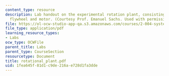```yaml
---
content_type: resource
description: Lab handout on the experimental rotation plant, consisting of a rotational
  flywheel and motor. (Courtesy Prof. Emanuel Sachs. Used with permission.)
file: https://ol-ocw-studio-app-qa.s3.amazonaws.com/courses/2-004-systems-modeling-and-control-ii-fall-2007/1fea645f81d1c9de216ae728d1fa3dde_rotational_plant.pdf
file_type: application/pdf
learning_resource_types:
- Labs
ocw_type: OCWFile
parent_title: Labs
parent_type: CourseSection
resourcetype: Document
title: rotational_plant.pdf
uid: 1fea645f-81d1-c9de-216a-e728d1fa3dde
---
```

